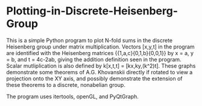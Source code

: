 # Plotting-in-Discrete-Heisenberg-Group

This is a simple Python program to plot N-fold sums in the discrete Heisenberg group under matrix multiplication. Vectors [x,y,t] in the program are identified with the Heisenberg matrices {{1,a,c}{0,1,b}{0,0,1}} by x = a, y = b, and t = 4c-2ab, giving the addition definition seen in the program. Scalar mutliplication is also defined by k[x,t,t] = [kx,ky,(k^2)t]. These graphs demonstrate some theorems of A.G. Khovanskii directly if rotated to view a projection onto the XY axis, and possibly demonstrate the extension of these theorems to a discrete, nonabelian group. 

The program uses itertools, openGL, and PyQtGraph.
